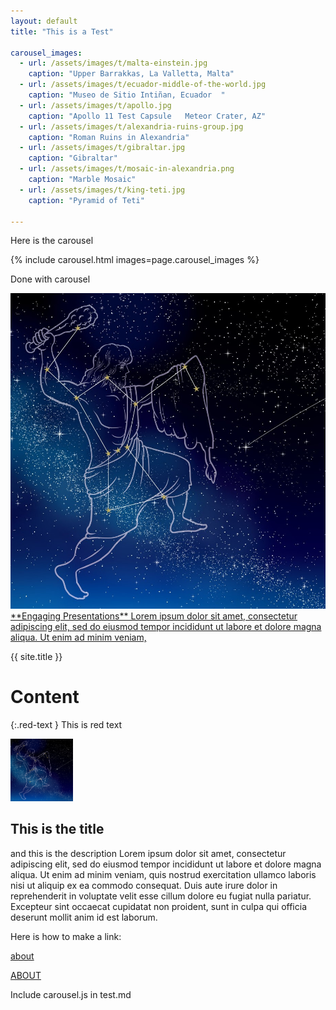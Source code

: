 ```yaml
---
layout: default
title: "This is a Test"

carousel_images:
  - url: /assets/images/t/malta-einstein.jpg
    caption: "Upper Barrakkas, La Valletta, Malta"
  - url: /assets/images/t/ecuador-middle-of-the-world.jpg
    caption: "Museo de Sitio Intiñan, Ecuador  "
  - url: /assets/images/t/apollo.jpg
    caption: "Apollo 11 Test Capsule   Meteor Crater, AZ"
  - url: /assets/images/t/alexandria-ruins-group.jpg
    caption: "Roman Ruins in Alexandria"
  - url: /assets/images/t/gibraltar.jpg
    caption: "Gibraltar"
  - url: /assets/images/t/mosaic-in-alexandria.png
    caption: "Marble Mosaic"
  - url: /assets/images/t/king-teti.jpg
    caption: "Pyramid of Teti"
      
---
```


Here is the carousel

{% include carousel.html images=page.carousel_images %}


Done with carousel

<a href="/presentations" class="image-text-link">
  <img src="/assets/images/orion-s.jpg" alt="Chris Stoughton">
  <span> **Engaging Presentations**  Lorem ipsum dolor sit amet, consectetur adipiscing elit, sed do eiusmod tempor incididunt ut labore et dolore magna aliqua. Ut enim ad minim veniam, </span>
</a>



{{ site.title }}

<h1 class="red-text">Content</h1>

{:.red-text } This is red text



<section class="layout">
  <div> <img src="/assets/images/orion-s.jpg" alt="thumb" height="100"> </div>
  <div class="grow1"> <h2>This is the title</h2> <p> and this is the description Lorem ipsum dolor sit amet, consectetur adipiscing elit, sed do eiusmod tempor incididunt ut labore et dolore magna aliqua. Ut enim ad minim veniam, quis nostrud exercitation ullamco laboris nisi ut aliquip ex ea commodo consequat. Duis aute irure dolor in reprehenderit in voluptate velit esse cillum dolore eu fugiat nulla pariatur. Excepteur sint occaecat cupidatat non proident, sunt in culpa qui officia deserunt mollit anim id est laborum.</p> </div>
</section>


Here is how to make a link:

<a href=about.html> about </a>

[ABOUT](about.html)


Include carousel.js in test.md

  <script src="{{ site.baseurl }}/assets/js/carousel.js"></script>

